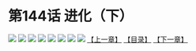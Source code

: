 # 第144话 进化（下）
![](https://mhpic.xiaomingtaiji.net/comic/D/斗破苍穹拆分版/144话/1.jpg-zymk.middle.webp)
![](https://mhpic.xiaomingtaiji.net/comic/D/斗破苍穹拆分版/144话/2.jpg-zymk.middle.webp)
![](https://mhpic.xiaomingtaiji.net/comic/D/斗破苍穹拆分版/144话/3.jpg-zymk.middle.webp)
![](https://mhpic.xiaomingtaiji.net/comic/D/斗破苍穹拆分版/144话/4.jpg-zymk.middle.webp)
![](https://mhpic.xiaomingtaiji.net/comic/D/斗破苍穹拆分版/144话/5.jpg-zymk.middle.webp)
![](https://mhpic.xiaomingtaiji.net/comic/D/斗破苍穹拆分版/144话/6.jpg-zymk.middle.webp)
![](https://mhpic.xiaomingtaiji.net/comic/D/斗破苍穹拆分版/144话/7.jpg-zymk.middle.webp)
![](https://mhpic.xiaomingtaiji.net/comic/D/斗破苍穹拆分版/144话/8.jpg-zymk.middle.webp)
[【上一章】](./143.md)
[【目录】](./READMD.md)
[【下一章】](./145.md)
